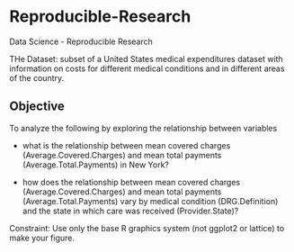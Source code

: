 # Reproducible-Research
Data Science - Reproducible Research

THe Dataset: subset of a United States medical expenditures dataset with information on costs for different medical conditions and in different areas of the country.

## Objective
To analyze the following by exploring the relationship between variables

* what is the relationship between mean covered charges (Average.Covered.Charges) and mean total payments (Average.Total.Payments) in New York?

* how does the relationship between mean covered charges (Average.Covered.Charges) and mean total payments (Average.Total.Payments) vary by medical condition (DRG.Definition) and the state in which care was received (Provider.State)?

Constraint: Use only the base R graphics system (not ggplot2 or lattice) to make your figure.
